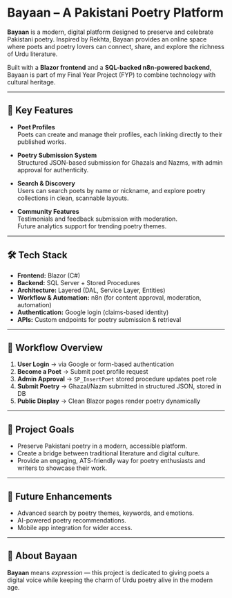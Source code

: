 # Bayaan – A Pakistani Poetry Platform  

**Bayaan** is a modern, digital platform designed to preserve and celebrate Pakistani poetry. Inspired by Rekhta, Bayaan provides an online space where poets and poetry lovers can connect, share, and explore the richness of Urdu literature.  

Built with a **Blazor frontend** and a **SQL-backed n8n-powered backend**, Bayaan is part of my Final Year Project (FYP) to combine technology with cultural heritage.  

---

## 🌟 Key Features  

- **Poet Profiles**  
  Poets can create and manage their profiles, each linking directly to their published works.  

- **Poetry Submission System**  
  Structured JSON-based submission for Ghazals and Nazms, with admin approval for authenticity.  

- **Search & Discovery**  
  Users can search poets by name or nickname, and explore poetry collections in clean, scannable layouts.  

- **Community Features**  
  Testimonials and feedback submission with moderation.  
  Future analytics support for trending poetry themes.  

---

## 🛠️ Tech Stack  

- **Frontend:** Blazor (C#)  
- **Backend:** SQL Server + Stored Procedures  
- **Architecture:** Layered (DAL, Service Layer, Entities)  
- **Workflow & Automation:** n8n (for content approval, moderation, automation)  
- **Authentication:** Google login (claims-based identity)  
- **APIs:** Custom endpoints for poetry submission & retrieval  

---

## 🚀 Workflow Overview  

1. **User Login** → via Google or form-based authentication  
2. **Become a Poet** → Submit poet profile request  
3. **Admin Approval** → `SP_InsertPoet` stored procedure updates poet role  
4. **Submit Poetry** → Ghazal/Nazm submitted in structured JSON, stored in DB  
5. **Public Display** → Clean Blazor pages render poetry dynamically  

---

## 🎯 Project Goals  

- Preserve Pakistani poetry in a modern, accessible platform.  
- Create a bridge between traditional literature and digital culture.  
- Provide an engaging, ATS-friendly way for poetry enthusiasts and writers to showcase their work.  

---

## 🔮 Future Enhancements  

- Advanced search by poetry themes, keywords, and emotions.  
- AI-powered poetry recommendations.  
- Mobile app integration for wider access.  

---

## 📖 About Bayaan  

**Bayaan** means *expression* — this project is dedicated to giving poets a digital voice while keeping the charm of Urdu poetry alive in the modern age.  
